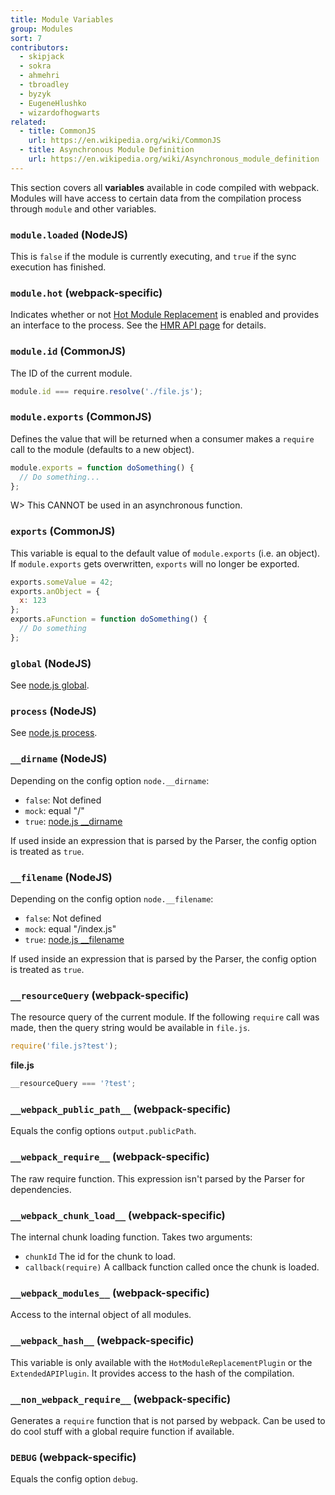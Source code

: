 ```yaml
---
title: Module Variables
group: Modules
sort: 7
contributors:
  - skipjack
  - sokra
  - ahmehri
  - tbroadley
  - byzyk
  - EugeneHlushko
  - wizardofhogwarts
related:
  - title: CommonJS
    url: https://en.wikipedia.org/wiki/CommonJS
  - title: Asynchronous Module Definition
    url: https://en.wikipedia.org/wiki/Asynchronous_module_definition
---
```


This section covers all __variables__ available in code compiled with webpack. Modules will have access to certain data from the compilation process through `module` and other variables.


### `module.loaded` (NodeJS)

This is `false` if the module is currently executing, and `true` if the sync execution has finished.


### `module.hot` (webpack-specific)

Indicates whether or not [Hot Module Replacement](/concepts/hot-module-replacement) is enabled and provides an interface to the process. See the [HMR API page](/api/hot-module-replacement) for details.


### `module.id` (CommonJS)

The ID of the current module.

``` javascript
module.id === require.resolve('./file.js');
```


### `module.exports` (CommonJS)

Defines the value that will be returned when a consumer makes a `require` call to the module (defaults to a new object).

``` javascript
module.exports = function doSomething() {
  // Do something...
};
```

W> This CANNOT be used in an asynchronous function.


### `exports` (CommonJS)

This variable is equal to the default value of `module.exports` (i.e. an object). If `module.exports` gets overwritten, `exports` will no longer be exported.

``` javascript
exports.someValue = 42;
exports.anObject = {
  x: 123
};
exports.aFunction = function doSomething() {
  // Do something
};
```


### `global` (NodeJS)

See [node.js global](https://nodejs.org/api/globals.html#globals_global).


### `process` (NodeJS)

See [node.js process](https://nodejs.org/api/process.html).


### `__dirname` (NodeJS)

Depending on the config option `node.__dirname`:

- `false`: Not defined
- `mock`: equal "/"
- `true`: [node.js __dirname](https://nodejs.org/api/globals.html#globals_dirname)

If used inside an expression that is parsed by the Parser, the config option is treated as `true`.


### `__filename` (NodeJS)

Depending on the config option `node.__filename`:

- `false`: Not defined
- `mock`: equal "/index.js"
- `true`: [node.js __filename](https://nodejs.org/api/globals.html#globals_filename)

If used inside an expression that is parsed by the Parser, the config option is treated as `true`.


### `__resourceQuery` (webpack-specific)

The resource query of the current module. If the following `require` call was made, then the query string would be available in `file.js`.

``` javascript
require('file.js?test');
```

__file.js__

``` javascript
__resourceQuery === '?test';
```


### `__webpack_public_path__` (webpack-specific)

Equals the config options `output.publicPath`.


### `__webpack_require__` (webpack-specific)

The raw require function. This expression isn't parsed by the Parser for dependencies.


### `__webpack_chunk_load__` (webpack-specific)

The internal chunk loading function. Takes two arguments:

- `chunkId` The id for the chunk to load.
- `callback(require)` A callback function called once the chunk is loaded.


### `__webpack_modules__` (webpack-specific)

Access to the internal object of all modules.


### `__webpack_hash__` (webpack-specific)

This variable is only available with the `HotModuleReplacementPlugin` or the `ExtendedAPIPlugin`. It provides access to the hash of the compilation.


### `__non_webpack_require__` (webpack-specific)

Generates a `require` function that is not parsed by webpack. Can be used to do cool stuff with a global require function if available.


### `DEBUG`  (webpack-specific)

Equals the config option `debug`.
